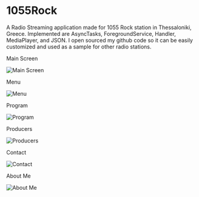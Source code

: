 # 1055Rock
A Radio Streaming application made for 1055 Rock station in Thessaloniki, Greece. Implemented are AsyncTasks, ForegroundService, Handler, MediaPlayer, and JSON. I open sourced my github code so it can be easily customized and used as a sample for other radio stations.

Main Screen

![Main Screen](https://lh3.googleusercontent.com/mYwYNZRP6-uSyHm2OjpvWPoNSN3-g_JX0PVIDgd216PatRTA5jNrror1XGYMg3eOZm56HSO80EpreQ=w2560-h1329-rw)

Menu

![Menu](https://lh5.googleusercontent.com/9wUJiIfMvKV8_Qe1ODZqzmKK8Y99OTtTNrgQ6e59mBxe4c7PEy4u5beX3k2ZMLhbMdUOvC_BuPSq7w=w2560-h1297-rw)

Program

![Program](https://lh3.googleusercontent.com/TIm_vYhCatxkITrmGUl3ZVwAkfTk6wr2yP8QrpNGeNGcWVb1oPWqTlqRI_snFqcRDE-hJs-2BSJLvA=w2560-h1297-rw)

Producers

![Producers](https://lh6.googleusercontent.com/ZDx2HICCdrcAoenxGg9V-EMndrqEEn_ljKOqgtIClozlZkqlCZ72ACKHzlaDsUM98uY1QHclgBT-Og=w1825-h1297-rw)

Contact

![Contact](https://lh5.googleusercontent.com/khuqS5ZmnsB-6qgT2v6-xvyF4mQZ90-jFBJgEukVsrAo4cYN96SF2ve45ucRObVlciyB2SsjWeWNGg=w1825-h1297-rw)

About Me

![About Me](https://lh3.googleusercontent.com/vahNv6UwpdUyZIE7KmYSQ5QlzNg-AKHi7RdI0ROqFN2FuaKvuMziDGu6ro8tXjV5J2VkxX8lM50SDg=w1825-h1297-rw)
